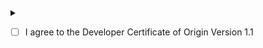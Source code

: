<!--
  1. Please mention issues.
  2. Agree to be the original author, see below.
--->



<details><summary>

- [ ] I agree to the Developer Certificate of Origin Version 1.1

</summary>
Developer Certificate of Origin
Version 1.1

Copyright (C) 2004, 2006 The Linux Foundation and its contributors.
660 York Street, Suite 102,
San Francisco, CA 94110 USA

Everyone is permitted to copy and distribute verbatim copies of this
license document, but changing it is not allowed.

**Developer's Certificate of Origin 1.1**

By making a contribution to this project, I certify that:

1. The contribution was created in whole or in part by me and I
    have the right to submit it under the open source license
    indicated in the file; or

2. The contribution is based upon previous work that, to the best
    of my knowledge, is covered under an appropriate open source
    license and I have the right under that license to submit that
    work with modifications, whether created in whole or in part
    by me, under the same open source license (unless I am
    permitted to submit under a different license), as indicated
    in the file; or

3. The contribution was provided directly to me by some other
    person who certified (a), (b) or (c) and I have not modified
    it.

4. I understand and agree that this project and the contribution
    are public and that a record of the contribution (including all
    personal information I submit with it, including my sign-off) is
    maintained indefinitely and may be redistributed consistent with
    this project or the open source license(s) involved.
</details>
